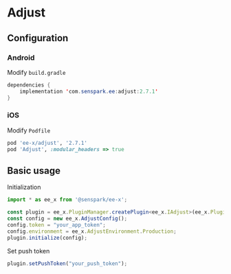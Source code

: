 # Adjust
## Configuration
### Android
Modify `build.gradle`
```java
dependencies {
    implementation 'com.senspark.ee:adjust:2.7.1'
}
```

### iOS
Modify `Podfile`
```ruby
pod 'ee-x/adjust', '2.7.1'
pod 'Adjust', :modular_headers => true
```

## Basic usage
Initialization
```ts
import * as ee_x from '@senspark/ee-x';

const plugin = ee_x.PluginManager.createPlugin<ee_x.IAdjust>(ee_x.Plugin.Adjust);
const config = new ee_x.AdjustConfig();
config.token = "your_app_token";
config.environment = ee_x.AdjustEnvironment.Production;
plugin.initialize(config);
```

Set push token
```ts
plugin.setPushToken("your_push_token");
```